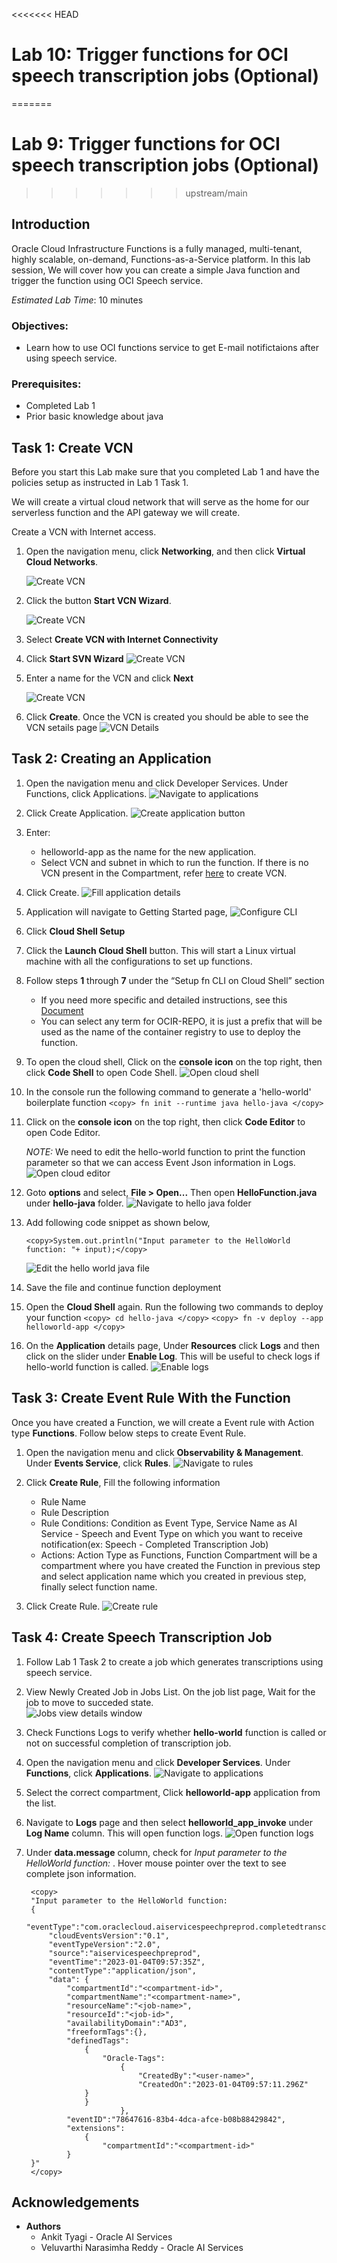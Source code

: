 <<<<<<< HEAD
# Lab 10: Trigger functions for OCI speech transcription jobs (Optional)
=======
# Lab 9: Trigger functions for OCI speech transcription jobs (Optional)
>>>>>>> upstream/main

## Introduction

Oracle Cloud Infrastructure Functions is a fully managed, multi-tenant, highly scalable, on-demand, Functions-as-a-Service platform. 
In this lab session, We will cover how you can create a simple Java function and trigger the function using OCI Speech service.


*Estimated Lab Time*: 10 minutes

### Objectives:

* Learn how to use OCI functions service to get E-mail notifictaions after using speech service.

### Prerequisites:

* Completed Lab 1
* Prior basic knowledge about java


## Task 1: Create VCN

Before you start this Lab make sure that you completed Lab 1 and have the policies setup as instructed in Lab 1 Task 1.

We will create a virtual cloud network that will serve as the home for our serverless function and the API gateway we will create.

Create a VCN with Internet access.
1.	Open the navigation menu, click **Networking**, and then click **Virtual Cloud Networks**.

    ![Create VCN](./images/navigate-to-vcn.png " ")

2.	Click the button **Start VCN Wizard**.

    ![Create VCN](./images/start-vcn-wizard.png " ")

3.	Select **Create VCN with Internet Connectivity**

4.	Click **Start SVN Wizard**
    ![Create VCN](./images/create-vcn-details1.png " ")

5.	Enter a name for the VCN and click **Next**

    ![Create VCN](./images/create-vcn-details2.png " ")

6.	Click **Create**. Once the VCN is created you should be able to see the VCN setails page
    ![VCN Details](./images/create-vcn-details3.png " ")


## Task 2: Creating an Application

1. Open the navigation menu and click Developer Services. Under Functions, click Applications.
    ![Navigate to applications](./images/navigate-to-app.png " ")

2. Click Create Application.
    ![Create application button](./images/create-app-button.png " ")

3. Enter:
    * helloworld-app as the name for the new application.
    * Select VCN and subnet in which to run the function. If there is no VCN present in the Compartment, refer [here](https://docs.oracle.com/en-us/iaas/Content/GSG/Tasks/creatingnetwork.htm) to create VCN.

4. Click Create.
    ![Fill application details](./images/create-app.png " ")

5. Application will navigate to Getting Started page,
    ![Configure CLI](./images/configurecloudshell.png " ")

6.	Click **Cloud Shell Setup**
7.	Click the **Launch Cloud Shell** button.
 This will start a Linux virtual machine with all the configurations to set up functions.
8.	Follow steps **1** through **7** under the “Setup fn CLI on Cloud Shell” section
	* If you need more specific and detailed instructions, see this [Document](https://docs.oracle.com/en-us/iaas/Content/Functions/Tasks/functionscreatefncontext.htm)
	* You can select any term for OCIR-REPO, it is just a prefix that will be used as the name of the container registry to use to deploy the function.

9. To open the cloud shell, Click on the **console icon** on the top right, then click **Code Shell**  to open Code Shell.
    ![Open cloud shell](./images/open-cloud-shell.png " ")

10. In the console run the following command to generate a 'hello-world' boilerplate function
        ```
        <copy>
        fn init --runtime java hello-java
        </copy>
        ```


11. Click on the **console icon** on the top right, then click **Code Editor**  to open Code Editor.

    *NOTE:* We need to edit the hello-world function to print the function parameter so that we can access Event Json information in Logs.
    ![Open cloud editor](./images/open-cloud-editor.png " ")

12. Goto **options** and select, **File > Open...** Then open **HelloFunction.java** under **hello-java** folder.
    ![Navigate to hello java folder](./images/open-hello-java.png " ")

13. Add following code snippet as shown below,
    
        <copy>System.out.println("Input parameter to the HelloWorld function: "+ input);</copy>
    ![Edit the hello world java file](./images/edit-hello-java.png " ")

14. Save the file and continue function deployment

15. Open the **Cloud Shell** again. Run the following two commands to deploy your function
        ```
        <copy>
        cd hello-java
        </copy>
        ```
        ```
        <copy>
        fn -v deploy --app helloworld-app
        </copy>
        ```

16. On the **Application** details page, Under **Resources** click **Logs** and then click on the slider under **Enable Log**. This will be useful to check logs if hello-world function is called.
    ![Enable logs](./images/enable-logs.png " ")


## Task 3: Create Event Rule With the Function

Once you have created a Function, we will create a Event rule with Action type **Functions**. Follow below steps to create Event Rule.

1. Open the navigation menu and click  **Observability & Management**. Under **Events Service**, click **Rules**.
    ![Navigate to rules](./images/navigate-to-rules.png " ")

2. Click **Create Rule**, Fill the following information
    * Rule Name
    * Rule Description
    * Rule Conditions: Condition as Event Type, Service Name as AI Service - Speech and Event Type on which you want to receive notification(ex: Speech - Completed Transcription Job)
    * Actions: Action Type as Functions, Function Compartment will be a compartment where you have created the Function in previous step and select application name which you created in previous step, finally select function name.

3. Click Create Rule.
    ![Create rule](./images/create-rule.png " ")

## Task 4: Create Speech Transcription Job

1. Follow Lab 1 Task 2 to create a job which generates transcriptions using speech service. 

2. View Newly Created Job in Jobs List. On the job list page, Wait for the job to move to succeded state.  
    ![Jobs view details window](../transcribe-audio/images/navigate-to-job-details.png " ")

3. Check Functions Logs to verify whether **hello-world** function is called or not on successful completion of transcription job.

4. Open the navigation menu and click **Developer Services**. Under **Functions**, click **Applications**.
    ![Navigate to applications](./images/navigate-to-app.png " ")

5. Select the correct compartment, Click **helloworld-app** application from the list.

6. Navigate to **Logs** page and then select **helloworld_app_invoke** under **Log Name** column. This will open function logs.
    ![Open function logs](./images/open-func-logs.png " ")

7. Under **data.message** column, check for *Input parameter to the HelloWorld function: <json>*. Hover mouse pointer over the text to see complete json information.
    
        <copy>
        "Input parameter to the HelloWorld function:
        {
            "eventType":"com.oraclecloud.aiservicespeechpreprod.completedtranscriptionjob",
            "cloudEventsVersion":"0.1",
            "eventTypeVersion":"2.0",
            "source":"aiservicespeechpreprod",
            "eventTime":"2023-01-04T09:57:35Z",
            "contentType":"application/json",
            "data": {          
                "compartmentId":"<compartment-id>",
                "compartmentName":"<compartment-name>",
                "resourceName":"<job-name>",
                "resourceId":"<job-id>",
                "availabilityDomain":"AD3",
                "freeformTags":{},
                "definedTags":
                    {
                        "Oracle-Tags":
                            {
                                "CreatedBy":"<user-name>",
                                "CreatedOn":"2023-01-04T09:57:11.296Z"
                    }
                    }
                            },
                "eventID":"78647616-83b4-4dca-afce-b08b88429842",
                "extensions":
                    {
                        "compartmentId":"<compartment-id>"
                }
        }"
        </copy>

## Acknowledgements
* **Authors**
    * Ankit Tyagi -  Oracle AI Services
    * Veluvarthi Narasimha Reddy - Oracle AI Services